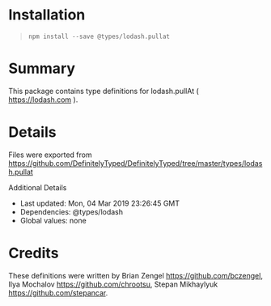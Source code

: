 # Installation
> `npm install --save @types/lodash.pullat`

# Summary
This package contains type definitions for lodash.pullAt ( https://lodash.com ).

# Details
Files were exported from https://github.com/DefinitelyTyped/DefinitelyTyped/tree/master/types/lodash.pullat

Additional Details
 * Last updated: Mon, 04 Mar 2019 23:26:45 GMT
 * Dependencies: @types/lodash
 * Global values: none

# Credits
These definitions were written by Brian Zengel <https://github.com/bczengel>, Ilya Mochalov <https://github.com/chrootsu>, Stepan Mikhaylyuk <https://github.com/stepancar>.
